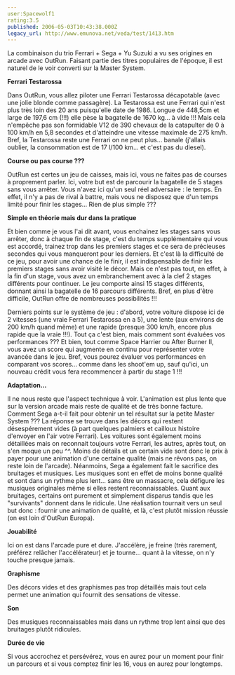 ```yaml
---
user:Spacewolf1
rating:3.5
published: 2006-05-03T10:43:38.000Z
legacy_url: http://www.emunova.net/veda/test/1413.htm
---
```

La combinaison du trio Ferrari + Sega + Yu Suzuki a vu ses origines en arcade avec OutRun. Faisant partie des titres populaires de l'époque, il est naturel de le voir converti sur la Master System.  

  

**Ferrari Testarossa**  

Dans OutRun, vous allez piloter une Ferrari Testarossa décapotable (avec une jolie blonde comme passagère). La Testarossa est une Ferrari qui n'est plus très loin des 20 ans puisqu'elle date de 1986\. Longue de 448,5cm et large de 197,6 cm (!!!) elle pèse la bagatelle de 1670 kg... à vide !!! Mais cela n'empêche pas son formidable V12 de 390 chevaux de la catapulter de 0 à 100 km/h en 5,8 secondes et d'atteindre une vitesse maximale de 275 km/h. Bref, la Testarossa reste une Ferrari on ne peut plus... banale (j'allais oublier, la consommation est de 17 l/100 km... et c'est pas du diesel).  

  

**Course ou pas course ???**  

OutRun est certes un jeu de caisses, mais ici, vous ne faites pas de courses à proprement parler. Ici, votre but est de parcourir la bagatelle de 5 stages sans vous arrêter. Vous n'avez ici qu'un seul réel adversaire : le temps. En effet, il n'y a pas de rival à battre, mais vous ne disposez que d'un temps limité pour finir les stages... Rien de plus simple ???  

  

**Simple en théorie mais dur dans la pratique**  

Et bien comme je vous l'ai dit avant, vous enchainez les stages sans vous arrêter, donc à chaque fin de stage, c'est du temps supplémentaire qui vous est accordé, trainez trop dans les premiers stages et ce sera de précieuses secondes qui vous manqueront pour les derniers. Et c'est là la difficulté de ce jeu, pour avoir une chance de le finir, il est indispensable de finir les premiers stages sans avoir visité le décor. Mais ce n'est pas tout, en effet, à la fin d'un stage, vous avez un embranchement avec à la clef 2 stages différents pour continuer. Le jeu comporte ainsi 15 stages différents, donnant ainsi la bagatelle de 16 parcours différents. Bref, en plus d'être difficile, OutRun offre de nombreuses possibilités !!!  

Derniers points sur le système de jeu : d'abord, votre voiture dispose ici de 2 vitesses (une vraie Ferrari Testarossa en a 5), une lente (aux environs de 200 km/h quand même) et une rapide (presque 300 km/h, encore plus rapide que la vraie !!!). Tout ça c'est bien, mais comment sont évaluées vos performances ??? Et bien, tout comme Space Harrier ou After Burner II, vous avez un score qui augmente en continu pour représenter votre avancée dans le jeu. Bref, vous pourez évaluer vos performances en comparant vos scores... comme dans les shoot'em up, sauf qu'ici, un nouveau crédit vous fera recommencer à partir du stage 1 !!!  

  

**Adaptation...**  

Il ne nous reste que l'aspect technique à voir. L'animation est plus lente que sur la version arcade mais reste de qualité et de très bonne facture. Comment Sega a-t-il fait pour obtenir un tel résultat sur la petite Master System ??? La réponse se trouve dans les décors qui restent désespérement vides (à part quelques palmiers et cailloux histoire d'envoyer en l'air votre Ferrari). Les voitures sont également moins détaillées mais on reconnait toujours votre Ferrari, les autres, après tout, on s'en moque un peu ^^. Moins de détails et un certain vide sont donc le prix à payer pour une animation d'une certaine qualité (mais ne rêvons pas, on reste loin de l'arcade). Néanmoins, Sega a également fait le sacrifice des bruitages et musiques. Les musiques sont en effet de moins bonne qualité et sont dans un rythme plus lent... sans être un massacre, cela défigure les musiques originales même si elles restent reconnaissables. Quant aux bruitages, certains ont purement et simplement disparus tandis que les "survivants" donnent dans le ridicule. Une réalisation tournait vers un seul but donc : fournir une animation de qualité, et là, c'est plutôt mission réussie (on est loin d'OutRun Europa).  

  

  

**Jouabilité**  

Ici on est dans l'arcade pure et dure. J'accélère, je freine (très rarement, préférez relâcher l'accélérateur) et je tourne... quant à la vitesse, on n'y touche presque jamais.  

**Graphisme**  

Des décors vides et des graphismes pas trop détaillés mais tout cela permet une animation qui fournit des sensations de vitesse.  

**Son**  

Des musiques reconnaissables mais dans un rythme trop lent ainsi que des bruitages plutôt ridicules.  

**Durée de vie**  

Si vous accrochez et persévérez, vous en aurez pour un moment pour finir un parcours et si vous comptez finir les 16, vous en aurez pour longtemps.